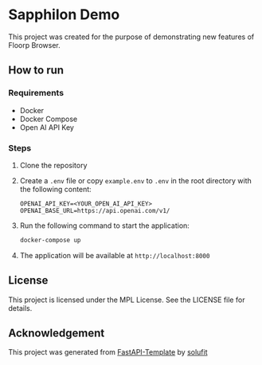 # Sapphilon Demo

This project was created for the purpose of demonstrating new features of Floorp Browser.

## How to run

### Requirements

- Docker
- Docker Compose
- Open AI API Key

### Steps

1. Clone the repository
2. Create a `.env` file or copy `example.env` to `.env` in the root directory with the following content:

    ```env
    OPENAI_API_KEY=<YOUR_OPEN_AI_API_KEY>
    OPENAI_BASE_URL=https://api.openai.com/v1/

    ```

3. Run the following command to start the application:

    ```bash
    docker-compose up
    ```

4. The application will be available at `http://localhost:8000`

## License

This project is licensed under the MPL License. See the LICENSE file for details.

## Acknowledgement

This project was generated from [FastAPI-Template](https://github.com/solufit/fastapi-template) by [solufit](https://solufit.net)
